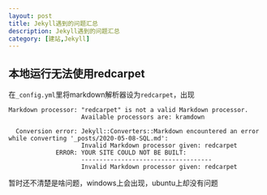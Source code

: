 ```yaml
---
layout: post
title: Jekyll遇到的问题汇总
description: Jekyll遇到的问题汇总
category: [建站,Jekyll]
---
```

## 本地运行无法使用redcarpet
在`_config.yml`里将markdown解析器设为`redcarpet`，出现
```
Markdown processor: "redcarpet" is not a valid Markdown processor.
                    Available processors are: kramdown

  Conversion error: Jekyll::Converters::Markdown encountered an error while converting '_posts/2020-05-08-SQL.md':
                    Invalid Markdown processor given: redcarpet
             ERROR: YOUR SITE COULD NOT BE BUILT:
                    ------------------------------------
                    Invalid Markdown processor given: redcarpet
```
暂时还不清楚是啥问题，windows上会出现，ubuntu上却没有问题
